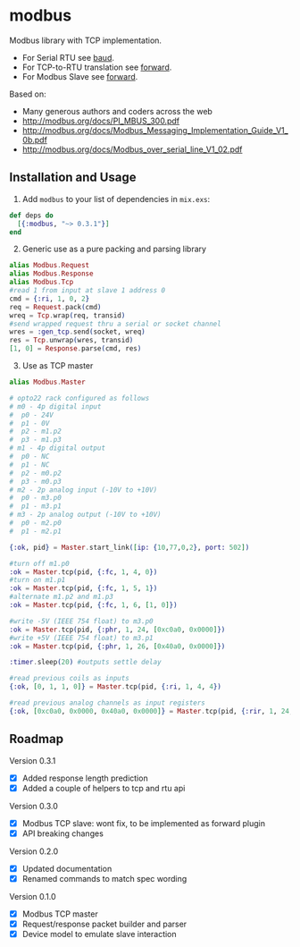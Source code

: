 # modbus

Modbus library with TCP implementation.

- For Serial RTU see [baud](https://github.com/samuelventura/baud).
- For TCP-to-RTU translation see [forward](https://github.com/samuelventura/forward).
- For Modbus Slave see [forward](https://github.com/samuelventura/forward).

Based on:

- Many generous authors and coders across the web
- http://modbus.org/docs/PI_MBUS_300.pdf
- http://modbus.org/docs/Modbus_Messaging_Implementation_Guide_V1_0b.pdf
- http://modbus.org/docs/Modbus_over_serial_line_V1_02.pdf

## Installation and Usage

1. Add `modbus` to your list of dependencies in `mix.exs`:

  ```elixir
  def deps do
    [{:modbus, "~> 0.3.1"}]
  end
  ```

2. Generic use as a pure packing and parsing library

  ```elixir
  alias Modbus.Request
  alias Modbus.Response
  alias Modbus.Tcp
  #read 1 from input at slave 1 address 0
  cmd = {:ri, 1, 0, 2}
  req = Request.pack(cmd)
  wreq = Tcp.wrap(req, transid)
  #send wrapped request thru a serial or socket channel
  wres = :gen_tcp.send(socket, wreq)
  res = Tcp.unwrap(wres, transid)
  [1, 0] = Response.parse(cmd, res)
  ```

3. Use as TCP master

  ```elixir
  alias Modbus.Master

  # opto22 rack configured as follows
  # m0 - 4p digital input
  #  p0 - 24V
  #  p1 - 0V
  #  p2 - m1.p2
  #  p3 - m1.p3
  # m1 - 4p digital output
  #  p0 - NC
  #  p1 - NC
  #  p2 - m0.p2
  #  p3 - m0.p3
  # m2 - 2p analog input (-10V to +10V)
  #  p0 - m3.p0
  #  p1 - m3.p1
  # m3 - 2p analog output (-10V to +10V)
  #  p0 - m2.p0
  #  p1 - m2.p1

  {:ok, pid} = Master.start_link([ip: {10,77,0,2}, port: 502])

  #turn off m1.p0
  :ok = Master.tcp(pid, {:fc, 1, 4, 0})
  #turn on m1.p1
  :ok = Master.tcp(pid, {:fc, 1, 5, 1})
  #alternate m1.p2 and m1.p3
  :ok = Master.tcp(pid, {:fc, 1, 6, [1, 0]})

  #write -5V (IEEE 754 float) to m3.p0
  :ok = Master.tcp(pid, {:phr, 1, 24, [0xc0a0, 0x0000]})
  #write +5V (IEEE 754 float) to m3.p1
  :ok = Master.tcp(pid, {:phr, 1, 26, [0x40a0, 0x0000]})

  :timer.sleep(20) #outputs settle delay

  #read previous coils as inputs
  {:ok, [0, 1, 1, 0]} = Master.tcp(pid, {:ri, 1, 4, 4})

  #read previous analog channels as input registers
  {:ok, [0xc0a0, 0x0000, 0x40a0, 0x0000]} = Master.tcp(pid, {:rir, 1, 24, 4})
  ```

## Roadmap

Version 0.3.1

- [x] Added response length prediction
- [x] Added a couple of helpers to tcp and rtu api

Version 0.3.0

- [x] Modbus TCP slave: wont fix, to be implemented as forward plugin
- [x] API breaking changes

Version 0.2.0

- [x] Updated documentation
- [x] Renamed commands to match spec wording

Version 0.1.0

- [x] Modbus TCP master
- [x] Request/response packet builder and parser
- [x] Device model to emulate slave interaction
